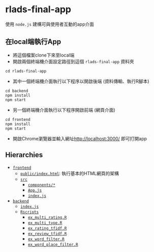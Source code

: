 # rlads-final-app

使用 `node.js` 建構可與使用者互動的app介面

## 在local端執行App
- 將這個檔案clone下來至local端
- 開啟兩個終端機介面設定路徑到這個 `rlads-final-app` 資料夾
```
cd rlads-final-app
```
- 其中一個終端機介面執行以下程序以開啟後端 (資料傳輸、執行R腳本)
```
cd backend
npm install
npm start
```
- 另一個終端機介面執行以下程序開啟前端 (網頁介面)
```
cd frontend
npm install
npm start
```
- 開啟Chrome瀏覽器並輸入網址[http://localhost:3000/](http://localhost:3000/) 即可打開app

## Hierarchies

- [`frontend`](frontend/)
  - [`public/index.html`](frontend/public): 執行基本的HTML網頁的架構
  - [`src`](frontend/src)
    - [`components/*`](frontend/src/components/)
    - [`App.js`](frontend/src/App.js)
    - [`index.js`](frontend/src/index.js)
- [`backend`](backend/)
  - [`index.js`](backend/index.js)
  - [`Rscripts`](backend/Rscripts)
    - [`ex_multi_rating.R`](backend/Rscripts/ex_multi_rating.R)
    - [`ex_multi_type.R`](backend/Rscripts/ex_multi_type.R)
    - [`ex_rating_tfidf.R`](backend/Rscripts/ex_rating_tfidf.R)
    - [`ex_review_tfidf.R`](backend/Rscripts/ex_review_tfidf.R)
    - [`ex_word_filter.R`](backend/Rscripts/ex_word_filter.R)
    - [`ex_word_place_filter.R`](backend/Rscripts/ex_word_place_filter.R)
